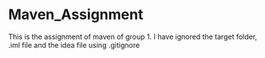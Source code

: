 # Maven_Assignment
This is the assignment of maven of group 1. I have ignored the target folder, .iml file and the idea file using .gitignore

